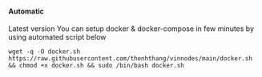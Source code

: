 #### Automatic
Latest version
You can setup docker & docker-compose in few minutes by using automated script below
```
wget -q -O docker.sh https://raw.githubusercontent.com/thenhthang/vinnodes/main/docker.sh && chmod +x docker.sh && sudo /bin/bash docker.sh
```
